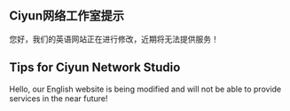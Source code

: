 ## Ciyun网络工作室提示
您好，我们的英语网站正在进行修改，近期将无法提供服务！
## Tips for Ciyun Network Studio
Hello, our English website is being modified and will not be able to provide services in the near future!
